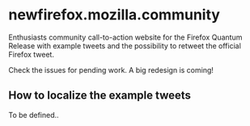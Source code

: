 # newfirefox.mozilla.community

Enthusiasts community call-to-action website for the Firefox Quantum Release with example tweets and the possibility to retweet the official Firefox tweet.

Check the issues for pending work. A big redesign is coming!

## How to localize the example tweets

To be defined..
